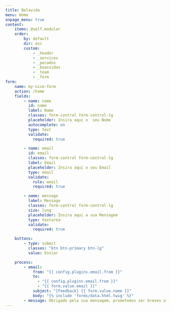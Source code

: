 ```yaml
---
title: Belavida
menu: Home
onpage_menu: true
content:
    items: @self.modular
    order:
        by: default
        dir: asc
        custom:
            - _header
            - _services
            - _pecados
            - _boasvidas
            - _team
            - _form
form:
    name: my-nice-form
    action: /home
    fields:
        - name: name
          id: name
          label: Name
          classes: form-control form-control-lg
          placeholder: Insira aqui o  seu Nome
          autocomplete: on
          type: text
          validate:
            required: true

        - name: email
          id: email
          classes: form-control form-control-lg
          label: Email
          placeholder: Insira aqui o seu Email
          type: email
          validate:
            rule: email
            required: true

        - name: message
          label: Message
          classes: form-control form-control-lg
          size: long
          placeholder: Insira aqui a sua Mensagem
          type: textarea
          validate:
            required: true

    buttons:
        - type: submit
          classes: "btn btn-primary btn-lg"
          value: Enviar

    process:
        - email:
            from: "{{ config.plugins.email.from }}"
            to:
              - "{{ config.plugins.email.from }}"
              - "{{ form.value.email }}"
            subject: "[Feedback] {{ form.value.name }}"
            body: "{% include 'forms/data.html.twig' %}"
        - message: Obrigado pela sua mensagem, prometemos ser breves a responder!
---
```


